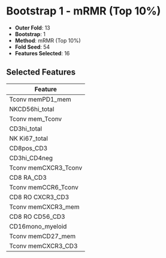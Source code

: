 # Bootstrap 1 - mRMR (Top 10%)

- **Outer Fold**: 13
- **Bootstrap**: 1
- **Method**: mRMR (Top 10%)
- **Fold Seed**: 54
- **Features Selected**: 16

## Selected Features

| Feature |
|---------|
| Tconv memPD1_mem |
| NKCD56hi_total |
| Tconv mem_Tconv |
| CD3hi_total |
| NK Ki67_total |
| CD8pos_CD3 |
| CD3hi_CD4neg |
| Tconv memCXCR3_Tconv |
| CD8 RA_CD3 |
| Tconv memCCR6_Tconv |
| CD8 RO CXCR3_CD3 |
| Tconv memCXCR3_mem |
| CD8 RO CD56_CD3 |
| CD16mono_myeloid |
| Tconv memCD27_mem |
| Tconv memCXCR3_CD3 |
